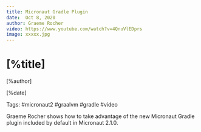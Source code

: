 ```yaml
---
title: Micronaut Gradle Plugin
date:  Oct 8, 2020 
author: Graeme Rocher
video: https://www.youtube.com/watch?v=4QnuVlEDprs
image: xxxxx.jpg
---
```


# [%title]

[%author]

[%date] 

Tags: #micronaut2 #graalvm #gradle #video

Graeme Rocher shows how to take advantage of the new Micronaut Gradle plugin included by default in Micronaut 2.1.0.
